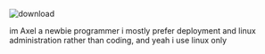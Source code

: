 

![download](https://github.com/user-attachments/assets/474c3c8e-3026-4847-a9b1-6719b1e4bcf4)

im Axel a newbie programmer i mostly prefer deployment and linux administration rather than coding, and yeah i use linux only
